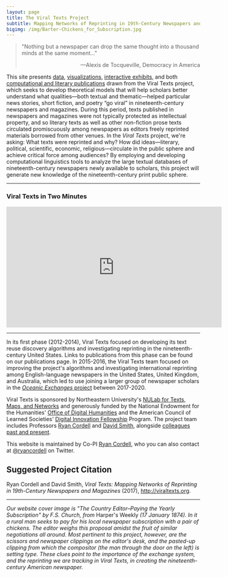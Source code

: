 ```yaml
---
layout: page
title: The Viral Texts Project
subtitle: Mapping Networks of Reprinting in 19th-Century Newspapers and Magazines
bigimg: /img/Barter-Chickens_for_Subscription.jpg
---
```


> "Nothing but a newspaper can drop the same thought into a thousand minds at the same moment..."  
> <p align="right">—Alexis de Tocqueville, Democracy in America</p>

This site presents <a href="http://viraltexts.northeastern.edu" target="_blank">data</a>, <a href="http://networks.viraltexts.org/1836to1899/index.html" target="_blank">visualizations</a>, <a href="http://loveletter.viraltexts.org/neatline/fullscreen/exhibit" target="_blank">interactive exhibits</a>, and both [computational and literary publications](/publications/) drawn from the Viral Texts project, which seeks to develop theoretical models that will help scholars better understand what qualities—both textual and thematic—helped particular news stories, short fiction, and poetry “go viral” in nineteenth-century newspapers and magazines. During this period, texts published in newspapers and magazines were not typically protected as intellectual property, and so literary texts as well as other non-fiction prose texts circulated promiscuously among newspapers as editors freely reprinted materials borrowed from other venues. In the <em>Viral Texts</em> project, we're asking: What texts were reprinted and why? How did ideas—literary, political, scientific, economic, religious—circulate in the public sphere and achieve critical force among audiences? By employing and developing computational linguistics tools to analyze the large textual databases of nineteenth-century newspapers newly available to scholars, this project will generate new knowledge of the nineteenth-century print public sphere.

-----

### Viral Texts in Two Minutes

<iframe width="560" height="315" src="https://www.youtube.com/embed/6xS2nVpHS9I" title="YouTube video player" frameborder="0" allow="accelerometer; autoplay; clipboard-write; encrypted-media; gyroscope; picture-in-picture" allowfullscreen></iframe>

-----

In its first phase (2012-2014), Viral Texts focused on developing its text reuse discovery algorithms and investigating reprinting in the nineteenth-century United States. Links to publications from this phase can be found on our publications page. In 2015-2016, the Viral Texts team focused on improving the project's algorithms and investigating international reprinting among English-language newspapers in the United States, United Kingdom, and Australia, which led to use joining a larger group of newspaper scholars in the [_Oceanic Exchanges_ project](https://oceanicexchanges.org/) between 2017-2020. 

Viral Texts is sponsored by Northeastern University's <a href="http://nulab.neu.edu/" target="_blank">NULab for Texts, Maps, and Networks</a> and generously funded by the National Endowment for the Humanities' <a href="http://www.neh.gov/divisions/odh" target="_blank">Office of Digital Humanities</a> and the American Council of Learned Societies' <a href="https://www.acls.org/research/digital.aspx?id=798&amp;linkidentifier=id&amp;itemid=798" target="_blank">Digital Innovation Fellowship</a> Program. The project team includes Professors <a href="http://ryancordell.org" target="_blank">Ryan Cordell</a> and <a href="http://www.ccs.neu.edu/home/dasmith/" target="_blank">David Smith</a>, alongside [colleagues past and present](/team/). 

This website is maintained by Co-PI <a href="mailto:r.cordell@neu.edu" target="_blank">Ryan Cordell</a>, who you can also contact at <a href="http://twitter.com/ryancordell" target="_blank">@ryancordell</a> on Twitter.

## Suggested Project Citation

Ryan Cordell and David Smith, *Viral Texts: Mapping Networks of Reprinting in 19th-Century Newspapers and Magazines* (2017), <a href="http://viraltexts.org" target="_blank">http://viraltexts.org</a>.

-----

*Our website cover image is "The Country Editor–Paying the Yearly Subscription" by F.S. Church, from* Harper's Weekly *(17 January 1874). In it a rural man seeks to pay for his local newspaper subscription with a pair of chickens. The editor weighs this proposal amidst the fruit of similar negotiations all around. Most pertinent to this project, however, are the scissors and newspaper clippings on the editor's desk, and the pasted-up clipping from which the compositor (the man through the door on the left) is setting type. These clues point to the importance of the exchange system, and the reprinting we are tracking in Viral Texts, in creating the nineteenth-century American newspaper.*